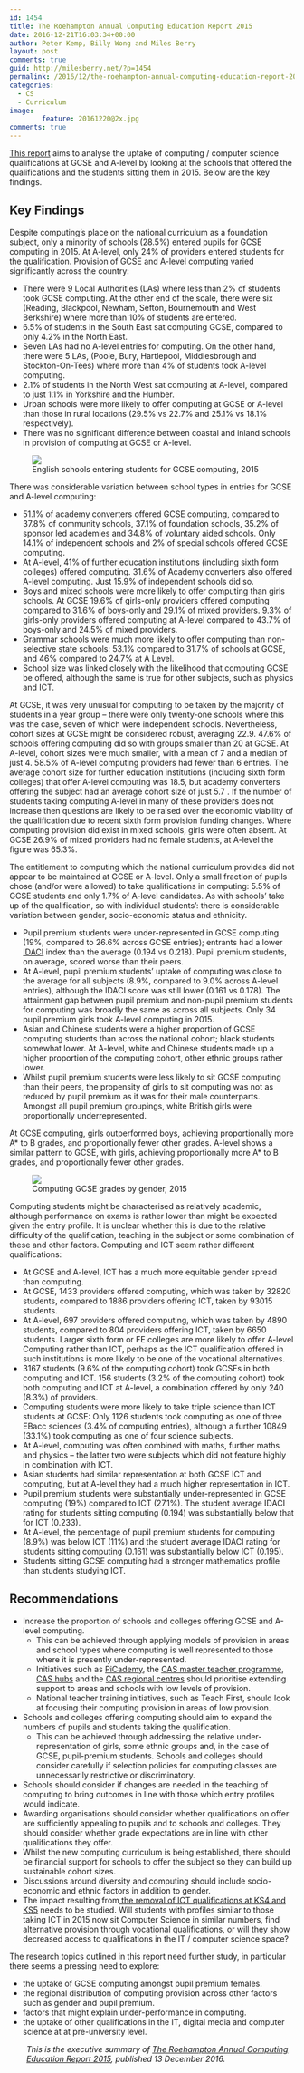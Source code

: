 ```yaml
---
id: 1454
title: The Roehampton Annual Computing Education Report 2015
date: 2016-12-21T16:03:34+00:00
author: Peter Kemp, Billy Wong and Miles Berry
layout: post 
comments: true
guid: http://milesberry.net/?p=1454
permalink: /2016/12/the-roehampton-annual-computing-education-report-2015/
categories:
  - CS
  - Curriculum
image:
        feature: 20161220@2x.jpg
comments: true
---
```

<p style="color: #1e1e1e;">
  <a href="http://bit.ly/TRACER15">This report</a> aims to analyse the uptake of computing / computer science qualifications at GCSE and A-level by looking at the schools that offered the qualifications and the students sitting them in 2015. Below are the key findings.
</p>

<h2 id="key-findings" style="color: #1e1e1e;">
  Key Findings
</h2>

<p style="color: #1e1e1e;">
  Despite computing’s place on the national curriculum as a foundation subject, only a minority of schools (28.5%) entered pupils for GCSE computing in 2015. At A-level, only 24% of providers entered students for the qualification. Provision of GCSE and A-level computing varied significantly across the country:
</p>

<ul style="color: #1e1e1e;">
  <li>
    There were 9 Local Authorities (LAs) where less than 2% of students took GCSE computing. At the other end of the scale, there were six (Reading, Blackpool, Newham, Sefton, Bournemouth and West Berkshire) where more than 10% of students are entered.
  </li>
  <li>
    6.5% of students in the South East sat computing GCSE, compared to only 4.2% in the North East.
  </li>
  <li>
    Seven LAs had no A-level entries for computing. On the other hand, there were 5 LAs, (Poole, Bury, Hartlepool, Middlesbrough and Stockton-On-Tees) where more than 4% of students took A-level computing.
  </li>
  <li>
    2.1% of students in the North West sat computing at A-level, compared to just 1.1% in Yorkshire and the Humber.
  </li>
  <li>
    Urban schools were more likely to offer computing at GCSE or A-level than those in rural locations (29.5% vs 22.7% and 25.1% vs 18.1% respectively).
  </li>
  <li>
    There was no significant difference between coastal and inland schools in provision of computing at GCSE or A-level.
  </li>
</ul>


  <figure>
	<img src="/wp-content/uploads/2016/12/Screen-Shot-2016-12-21-at-16.04.57.png">
 	<figcaption>English schools entering students for GCSE computing, 2015</figcaption>
 </figure>





<p style="color: #1e1e1e;">
  There was considerable variation between school types in entries for GCSE and A-level computing:
</p>

<ul style="color: #1e1e1e;">
  <li>
    51.1% of academy converters offered GCSE computing, compared to 37.8% of community schools, 37.1% of foundation schools, 35.2% of sponsor led academies and 34.8% of voluntary aided schools. Only 14.1% of independent schools and 2% of special schools offered GCSE computing.
  </li>
  <li>
    At A-level, 41% of further education institutions (including sixth form colleges) offered computing. 31.6% of Academy converters also offered A-level computing. Just 15.9% of independent schools did so.
  </li>
  <li>
    Boys and mixed schools were more likely to offer computing than girls schools. At GCSE 19.6% of girls-only providers offered computing compared to 31.6% of boys-only and 29.1% of mixed providers. 9.3% of girls-only providers offered computing at A-level compared to 43.7% of boys-only and 24.5% of mixed providers.
  </li>
  <li>
    Grammar schools were much more likely to offer computing than non-selective state schools: 53.1% compared to 31.7% of schools at GCSE, and 46% compared to 24.7% at A Level.
  </li>
  <li>
    School size was linked closely with the likelihood that computing GCSE be offered, although the same is true for other subjects, such as physics and ICT.
  </li>
</ul>

<p style="color: #1e1e1e;">
  At GCSE, it was very unusual for computing to be taken by the majority of students in a year group &#8211; there were only twenty-one schools where this was the case, seven of which were independent schools. Nevertheless, cohort sizes at GCSE might be considered robust, averaging 22.9. 47.6% of schools offering computing did so with groups smaller than 20 at GCSE. At A-level, cohort sizes were much smaller, with a mean of 7 and a median of just 4. 58.5% of A-level computing providers had fewer than 6 entries. The average cohort size for further education institutions (including sixth form colleges) that offer A-level computing was 18.5, but academy converters offering the subject had an average cohort size of just 5.7 . If the number of students taking computing A-level in many of these providers does not increase then questions are likely to be raised over the economic viability of the qualification due to recent sixth form provision funding changes. Where computing provision did exist in mixed schools, girls were often absent. At GCSE 26.9% of mixed providers had no female students, at A-level the figure was 65.3%.
</p>

<p style="color: #1e1e1e;">
  The entitlement to computing which the national curriculum provides did not appear to be maintained at GCSE or A-level. Only a small fraction of pupils chose (and/or were allowed) to take qualifications in computing: 5.5% of GCSE students and only 1.7% of A-level candidates. As with schools’ take up of the qualification, so with individual students’: there is considerable variation between gender, socio-economic status and ethnicity.
</p>

<ul style="color: #1e1e1e;">
  <li>
    Pupil premium students were under-represented in GCSE computing (19%, compared to 26.6% across GCSE entries); entrants had a lower <a href="https://www.gov.uk/government/statistics/english-indices-of-deprivation-2015">IDACI</a> index than the average (0.194 vs 0.218). Pupil premium students, on average, scored worse than their peers.
  </li>
  <li>
    At A-level, pupil premium students’ uptake of computing was close to the average for all subjects (8.9%, compared to 9.0% across A-level entries), although the IDACI score was still lower (0.161 vs 0.178). The attainment gap between pupil premium and non-pupil premium students for computing was broadly the same as across all subjects. Only 34 pupil premium girls took A-level computing in 2015.
  </li>
  <li>
    Asian and Chinese students were a higher proportion of GCSE computing students than across the national cohort; black students somewhat lower. At A-level, white and Chinese students made up a higher proportion of the computing cohort, other ethnic groups rather lower.
  </li>
  <li>
    Whilst pupil premium students were less likely to sit GCSE computing than their peers, the propensity of girls to sit computing was not as reduced by pupil premium as it was for their male counterparts. Amongst all pupil premium groupings, white British girls were proportionally underrepresented.
  </li>
</ul>

<p style="color: #1e1e1e;">
  At GCSE computing, girls outperformed boys, achieving proportionally more A* to B grades, and proportionally fewer other grades. A-level shows a similar pattern to GCSE, with girls, achieving proportionally more A* to B grades, and proportionally fewer other grades.
</p>

<figure>
<img src="/wp-content/uploads/2016/12/Screen-Shot-2016-12-21-at-16.17.47.png">
<figcaption>Computing GCSE grades by gender, 2015
</figcaption>
</figure>



<p style="color: #1e1e1e;">
  Computing students might be characterised as relatively academic, although performance on exams is rather lower than might be expected given the entry profile. It is unclear whether this is due to the relative difficulty of the qualification, teaching in the subject or some combination of these and other factors. Computing and ICT seem rather different qualifications:
</p>

<ul style="color: #1e1e1e;">
  <li>
    At GCSE and A-level, ICT has a much more equitable gender spread than computing.
  </li>
  <li>
    At GCSE, 1433 providers offered computing, which was taken by 32820 students, compared to 1886 providers offering ICT, taken by 93015 students.
  </li>
  <li>
    At A-level, 697 providers offered computing, which was taken by 4890 students, compared to 804 providers offering ICT, taken by 6650 students. Larger sixth form or FE colleges are more likely to offer A-level Computing rather than ICT, perhaps as the ICT qualification offered in such institutions is more likely to be one of the vocational alternatives.
  </li>
  <li>
    3167 students (9.6% of the computing cohort) took GCSEs in both computing and ICT. 156 students (3.2% of the computing cohort) took both computing and ICT at A-level, a combination offered by only 240 (8.3%) of providers.
  </li>
  <li>
    Computing students were more likely to take triple science than ICT students at GCSE: Only 1126 students took computing as one of three EBacc sciences (3.4% of computing entries), although a further 10849 (33.1%) took computing as one of four science subjects.
  </li>
  <li>
    At A-level, computing was often combined with maths, further maths and physics &#8211; the latter two were subjects which did not feature highly in combination with ICT.
  </li>
  <li>
    Asian students had similar representation at both GCSE ICT and computing, but at A-level they had a much higher representation in ICT.
  </li>
  <li>
    Pupil premium students were substantially under-represented in GCSE computing (19%) compared to ICT (27.1%). The student average IDACI rating for students sitting computing (0.194) was substantially below that for ICT (0.233).
  </li>
  <li>
    At A-level, the percentage of pupil premium students for computing (8.9%) was below ICT (11%) and the student average IDACI rating for students sitting computing (0.161) was substantially below ICT (0.195).
  </li>
  <li>
    Students sitting GCSE computing had a stronger mathematics profile than students studying ICT.
  </li>
</ul>

<h2 id="recommendations" style="color: #1e1e1e;">
  Recommendations
</h2>

<ul style="color: #1e1e1e;">
  <li>
    Increase the proportion of schools and colleges offering GCSE and A-level computing. <ul>
      <li>
        This can be achieved through applying models of provision in areas and school types where computing is well represented to those where it is presently under-represented.
      </li>
      <li>
        Initiatives such as <a href="https://www.raspberrypi.org/picademy/">PiCademy</a>, the <a href="http://www.computingatschool.org.uk/custom_pages/36">CAS master teacher programme</a>, <a href="http://community.computingatschool.org.uk/hubs">CAS hubs</a> and the <a href="http://www.computingatschool.org.uk/crcs">CAS regional centres</a> should prioritise extending support to areas and schools with low levels of provision.
      </li>
      <li>
        National teacher training initiatives, such as Teach First, should look at focusing their computing provision in areas of low provision.
      </li>
    </ul>
  </li>

  <li>
    Schools and colleges offering computing should aim to expand the numbers of pupils and students taking the qualification. <ul>
      <li>
        This can be achieved through addressing the relative under-representation of girls, some ethnic groups and, in the case of GCSE, pupil-premium students. Schools and colleges should consider carefully if selection policies for computing classes are unnecessarily restrictive or discriminatory.
      </li>
    </ul>
  </li>

  <li>
    Schools should consider if changes are needed in the teaching of computing to bring outcomes in line with those which entry profiles would indicate.
  </li>
  <li>
    Awarding organisations should consider whether qualifications on offer are sufficiently appealing to pupils and to schools and colleges. They should consider whether grade expectations are in line with other qualifications they offer.
  </li>
  <li>
    Whilst the new computing curriculum is being established, there should be financial support for schools to offer the subject so they can build up sustainable cohort sizes.
  </li>
  <li>
    Discussions around diversity and computing should include socio-economic and ethnic factors in addition to gender.
  </li>
  <li>
    The impact resulting from<a href="https://www.gov.uk/government/uploads/system/uploads/attachment_data/file/473195/Further_additional_GCSE_and_A_level_subject_content_consultation.pdf"> the removal of ICT qualifications at KS4 and KS5</a> needs to be studied. Will students with profiles similar to those taking ICT in 2015 now sit Computer Science in similar numbers, find alternative provision through vocational qualifications, or will they show decreased access to qualifications in the IT / computer science space?
  </li>
</ul>

<p style="color: #1e1e1e;">
  The research topics outlined in this report need further study, in particular there seems a pressing need to explore:
</p>

<ul style="color: #1e1e1e;">
  <li>
    the uptake of GCSE computing amongst pupil premium females.
  </li>
  <li>
    the regional distribution of computing provision across other factors such as gender and pupil premium.
  </li>
  <li>
    factors that might explain under-performance in computing.
  </li>
  <li>
    the uptake of other qualifications in the IT, digital media and computer science at at pre-university level.
  </li>
</ul>

<p style="padding-left: 30px;">
  <em>This is the executive summary of <a href="http://bit.ly/TRACER15">The Roehampton Annual Computing Education Report 2015</a>, published 13 December 2016.</em>
</p>
